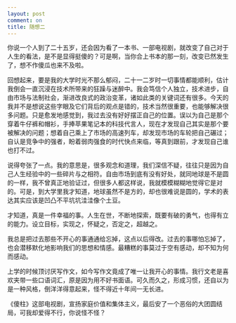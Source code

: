 ```yaml
---
layout: post
comment: on
title: 随想二
---
```

你说一个人到了二十五岁，还会因为看了一本书、一部电视剧，就改变了自己对于人生的看法，是不是显得挺傻的？可是啊，当你合上书本的那一刻，改变已然发生了，想不作傻瓜也来不及啦。

<!--excerpt-->

回想起来，要是我的大学时光不那么郁闷，二十一二岁时一切事情都能顺利，估计我倒会一直沉浸在技术所带来的狂躁与迷醉中。我会笃信个人独立，技术进步，自由市场与法制社会，渐进改良式的政治变革，诸如此类的关键词还有很多。今天的我并不是想说这些字眼及它们背后的观点是错的，技术当然很重要，也能够解决很多问题。只是愈发地感觉到，我过去没有好好摆正自己的位置。误以为自己是那个穿着牛仔裤和帽衫，手捧苹果笔记本的科技代言人，现在才发现自己其实是那个要被解决的问题；想着自己乘上了市场的高速列车，却发现市场的车轮把自己碾过；自认是竞争中的强者，盼着弱肉强食的时代快点来临，等真到跟前，才发现自己谁也打不过。

说得夸张了一点。我的意思是，很多观念和道理，我们深信不疑，往往只是因为自己人生经验中的一些碎片与之相符。自由市场到底有没有好处，就同地球是不是圆的一样，我不曾真正地验证过，但很多人都这样说，我就模模糊糊地觉得它是对的。可是，到大学里我才知道，地球虽然不是方的，却也很难说是圆的，学术的表达其实应该是凹凸不平坑坑洼洼像个土豆。

才知道，真是一件幸福的事。人生在世，不断地探索，既要有破的勇气，也得有立的能力。设立目标，实现之，怀疑之，否定之，超越之。

我总是把过去那些不开心的事通通给忘掉，这点以后得改。过去的事哪怕忘掉了，也会潜移默化地影响我们的思想和情感。最糟糕的事莫过于空有感动，却不知为何而感动。

上学的时候顶讨厌写作文，如今写作文竟成了唯一让我开心的事情。我行文老是喜欢夹带一些口语词汇，原是因为用不好书面语。可久而久之，形成习惯，还自以为是一种风格，倒洋洋得意起来，怪不得近十年间一无长进。

《傻柱》这部电视剧，宣扬家庭价值和集体主义，最后安了一个恶俗的大团圆结局，可我却爱得不行，你说怪不怪？
